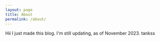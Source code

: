 ```yaml
---
layout: page
title: About
permalink: /about/
---
```


Hii
I just made this blog. I'm still updating, as of November 2023. tankss
